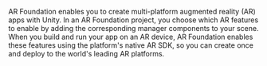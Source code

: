 AR Foundation enables you to create multi-platform augmented reality (AR) apps with Unity. In an AR Foundation project, you choose which AR features to enable by adding the corresponding manager components to your scene. When you build and run your app on an AR device, AR Foundation enables these features using the platform's native AR SDK, so you can create once and deploy to the world's leading AR platforms.
